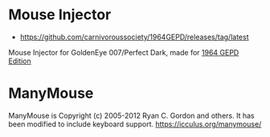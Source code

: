 # Mouse Injector
* https://github.com/carnivoroussociety/1964GEPD/releases/tag/latest

Mouse Injector for GoldenEye 007/Perfect Dark, made for [1964 GEPD Edition](https://github.com/carnivoroussociety/1964GEPD)

# ManyMouse
ManyMouse is Copyright (c) 2005-2012 Ryan C. Gordon and others. It has been modified to include keyboard support. https://icculus.org/manymouse/
